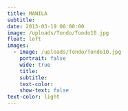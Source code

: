 ```yaml
---
title: MANILA
subtitle:
date: 2013-03-19 00:00:00
image: /uploads/Tondo/Tondo10.jpg
float: left
images:
  - image: /uploads/Tondo/Tondo10.jpg
    portrait: false
    wide: true
    title:
    subtitle:
    text-color:
    show-text: false
text-color: light
---
```



